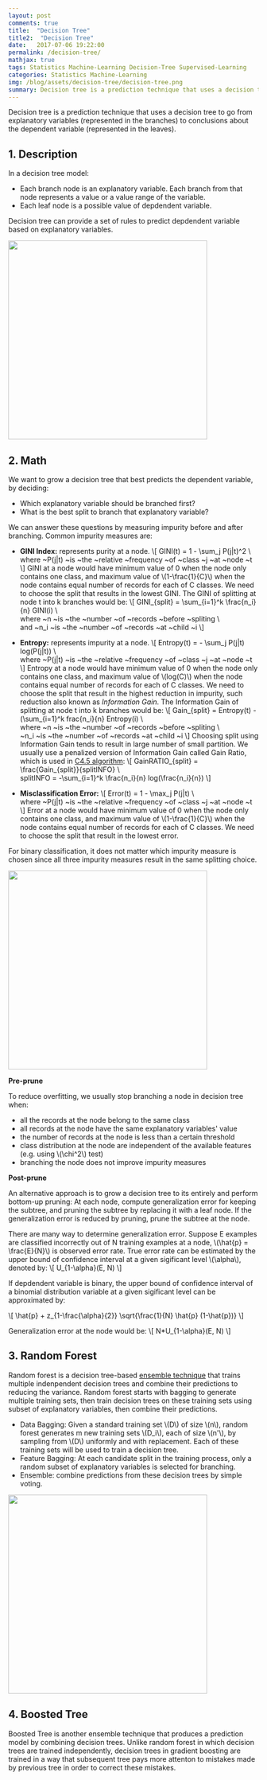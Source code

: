 ```yaml
---
layout: post
comments: true
title:  "Decision Tree"
title2:  "Decision Tree"
date:   2017-07-06 19:22:00
permalink: /decision-tree/
mathjax: true
tags: Statistics Machine-Learning Decision-Tree Supervised-Learning
categories: Statistics Machine-Learning
img: /blog/assets/decision-tree/decision-tree.png
summary: Decision tree is a prediction technique that uses a decision tree to go from explanatory variables (represented in the branches) to conclusions about the dependent variable (represented in the leaves)...
---
```



Decision tree is a prediction technique that uses a decision tree to go from explanatory variables (represented in the branches) to conclusions about the dependent variable (represented in the leaves).

## 1. Description
In a decision tree model:
* Each branch node is an explanatory variable. Each branch from that node represents a value or a value range of the variable.
* Each leaf node is a possible value of depdendent variable.

Decision tree can provide a set of rules to predict depdendent variable based on explanatory variables.
<div class="imgcap">
<div >
    <img src="/blog/assets/decision-tree/decision-tree.png" width = "400">
</div>
</div>

## 2. Math
We want to grow a decision tree that best predicts the dependent variable, by deciding:
* Which explanatory variable should be branched first?
* What is the best split to branch that explanatory variable?

We can answer these questions by measuring impurity before and after branching. Common impurity measures are:
* __GINI Index:__ represents purity at a node.
\\[
GINI(t) = 1 - \sum_j P(j|t)^2 \\\
where ~P(j|t) ~is ~the ~relative ~frequency ~of ~class ~j ~at ~node ~t
\\]
GINI at a node would have minimum value of 0 when the node only contains one class, and maximum value of \\(1-\frac{1}{C}\\) when the node contains equal number of records for each of C classes. We need to choose the split that results in the lowest GINI. The GINI of splitting at node t into k branches would be:
\\[
GINI_{split} = \sum_{i=1}^k \frac{n_i}{n} GINI(i) \\\
where ~n ~is ~the ~number ~of ~records ~before ~spliting \\\
and ~n_i ~is ~the ~number ~of ~records ~at ~child ~i
\\]

* __Entropy:__ represents impurity at a node.
\\[
Entropy(t) = - \sum_j P(j|t) log(P(j|t)) \\\
where ~P(j|t) ~is ~the ~relative ~frequency ~of ~class ~j ~at ~node ~t
\\]
Entropy at a node would have minimum value of 0 when the node only contains one class, and maximum value of \\(log(C)\\) when the node contains equal number of records for each of C classes. We need to choose the split that result in the highest reduction in impurity, such reduction also known as _Information Gain_. The Information Gain of splitting at node t into k branches would be:
\\[
Gain_{split} = Entropy(t) - (\sum_{i=1}^k frac{n_i}{n} Entropy(i) \\\
where ~n ~is ~the ~number ~of ~records ~before ~spliting \\\
~n_i ~is ~the ~number ~of ~records ~at ~child ~i
\\]
Choosing split using Information Gain tends to result in large number of small partition. We usually use a penalized version of Information Gain called Gain Ratio, which is used in [C4.5 algorithm](https://en.wikipedia.org/wiki/C4.5_algorithm): 
\\[
GainRATIO_{split} = \frac{Gain_{split}}{splitINFO} \\\
splitINFO = -\sum_{i=1}^k \frac{n_i}{n} log(\frac{n_i}{n})
\\]

* __Misclassification Error:__
\\[
Error(t) = 1 - \max_j P(j|t) \\\
where ~P(j|t) ~is ~the ~relative ~frequency ~of ~class ~j ~at ~node ~t
\\]
Error at a node would have minimum value of 0 when the node only contains one class, and maximum value of \\(1-\frac{1}{C}\\) when the node contains equal number of records for each of C classes. We need to choose the split that result in the lowest error.

For binary classification, it does not matter which impurity measure is chosen since all three impurity measures result in the same splitting choice.
<div class="imgcap">
<div >
    <img src="/blog/assets/decision-tree/impurity.png" width = "400">
</div>
</div>

__Pre-prune__

To reduce overfitting, we usually stop branching a node in decision tree when:
* all the records at the node belong to the same class
* all records at the node have the same explanatory variables' value
* the number of records at the node is less than a certain threshold
* class distribution at the node are independent of the available features (e.g. using \\(\chi^2\\) test)
* branching the node does not improve impurity measures

__Post-prune__

An alternative approach is to grow a decision tree to its entirely and perform bottom-up pruning: At each node, compute generalization error  for keeping the subtree, and pruning the subtree by replacing it with a leaf node. If the generalization error is reduced by pruning, prune the subtree at the node.

There are many way to determine generalization error. Suppose E examples are classified incorrectly out of N training examples at a node, \\(\hat{p} = \frac{E}{N}\\) is observed error rate. True error rate can be estimated by the upper bound of confidence interval at a given sigificant level \\(\alpha\\), denoted by: 
\\[
U_{1-\alpha}(E, N)
\\]

If depdendent variable is binary, the upper bound of confidence interval of a binomial distribution variable at a given sigificant level can be approximated by:

\\[
\hat{p} + z_{1-\frac{\alpha}{2}} \sqrt{\frac{1}{N} \hat{p} (1-\hat{p})}
\\]

Generalization error at the node would be:
\\[
N*U_{1-\alpha}(E, N)
\\]


## 3. Random Forest
Random forest is a decision tree-based [ensemble technique](https://en.wikipedia.org/wiki/Ensemble_learning) that trains multiple indenpendent decision trees and combine their predictions to reducing the variance. Random forest starts with bagging to generate multiple training sets, then train decision trees on these training sets using subset of explanatory variables, then combine their predictions.
- Data Bagging: Given a standard training set \\(D\\) of size \\(n\\), random forest generates m new training sets \\(D_i\\), each of size \\(n'\\), by sampling from \\(D\\) uniformly and with replacement. Each of these training sets will be used to train a decision tree.
- Feature Bagging: At each candidate split in the training process, only a random subset of explanatory variables is selected for branching.
- Ensemble: combine predictions from these decision trees by simple voting.
<div class="imgcap">
<div >
    <img src="/blog/assets/decision-tree/random-forest.png" width = "400">
</div>
</div>

## 4. Boosted Tree
Boosted Tree is another ensemble technique that produces a prediction model by combining decision trees. Unlike random forest in which decision trees are trained independently, decision trees in gradient boosting are trained in a way that subsequent tree pays more attenton to mistakes made by previous tree in order to correct these mistakes.

